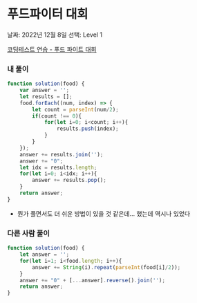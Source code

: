 # 푸드파이터 대회

날짜: 2022년 12월 8일
선택: Level 1

[코딩테스트 연습 - 푸드 파이트 대회](https://school.programmers.co.kr/learn/courses/30/lessons/134240?language=javascript)

### 내 풀이

```jsx
function solution(food) {
    var answer = '';
    let results = [];
    food.forEach((num, index) => {
        let count = parseInt(num/2);
        if(count !== 0){
            for(let i=0; i<count; i++){
                results.push(index);
            }
        }
    });
    answer += results.join('');
    answer += "0";
    let idx = results.length;
    for(let i=0; i<idx; i++){
        answer += results.pop();
    }
    return answer;
}
```

- 뭔가 풀면서도 더 쉬운 방법이 있을 것 같은데… 했는데 역시나 있었다

### 다른 사람 풀이

```jsx
function solution(food) {
    let answer = '';
    for(let i=1; i<food.length; i++){
        answer += String(i).repeat(parseInt(food[i]/2));
    }
    answer += "0" + [...answer].reverse().join('');
    return answer;
}
```